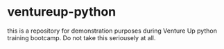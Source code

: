 # ventureup-python
this is a repository for demonstration purposes during Venture Up python training bootcamp. Do not take this seriousely at all.
